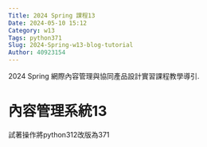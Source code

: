 ```yaml
---
Title: 2024 Spring 課程13
Date: 2024-05-10 15:12
Category: w13
Tags: python371
Slug: 2024-Spring-w13-blog-tutorial
Author: 40923154
---
```


2024 Spring 網際內容管理與協同產品設計實習課程教學導引.

<!-- PELICAN_END_SUMMARY -->

# 內容管理系統13
試著操作將python312改版為371

